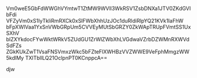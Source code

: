 Vm0weE5GbFdWWGhVYmtwT1ZtMW9WVll3WkRSV1ZsbDNXa1JTV0ZKdGVIbFdi
VFZyVm0xS1IyTkliRmRXCk0xSlFWbXhhUzJOc1duRldiRlpYQ21KVk1IaFhW
bFpXWlVaa1YxSnVWbGRpUm5CVVEyMUtSbGRZY0ZkWApTRUpFVmtSS1UxSXhV
blZXYkdocFYwWktWRkV5ZUdGU1ZrWlZWbXhLVGdwaVZrbDZWMnRXWVdSdFZs
ZGkKUkZwT1VsaFNSVmxzWkc5bFZteFlXWHBzVVZWWE9VeFphMmgzWW5kdlMy
TXlTbllLQ21OclpnPT0KCnppcA==

djw